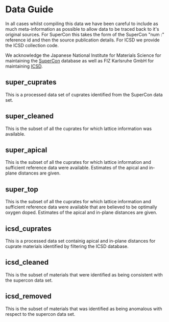 # Data Guide

In all cases whilst compiling this data we have been careful to include as much meta-information as possible to allow data to be traced back to it's original sources. For SuperCon this takes the form of the SuperCon "num :" reference id and then the source publication details. For ICSD we provide the ICSD collection code.

We acknowledge the Japanese National Institute for Materials Science for maintaining the [SuperCon](https://supercon.nims.go.jp/index_en.html) database as well as FIZ Karlsruhe GmbH for maintaining [ICSD](https://www.fiz-karlsruhe.de/en/produkte-und-dienstleistungen/inorganic-crystal-structure-database-icsd).

## super_cuprates

This is a processed data set of cuprates identified from the SuperCon data set.

## super_cleaned

This is the subset of all the cuprates for which lattice information was available.

## super_apical

This is the subset of all the cuprates for which lattice information and sufficient reference data were available. Estimates of the apical and in-plane distances are given.

## super_top

This is the subset of all the cuprates for which lattice information and sufficient reference data were available that are believed to be optimally oxygen doped. Estimates of the apical and in-plane distances are given.

## icsd_cuprates

This is a processed data set containig apical and in-plane distances for cuprate materials identified by filtering the ICSD database.

## icsd_cleaned

This is the subset of materials that were identified as being consistent with the supercon data set.

## icsd_removed

This is the subset of materials that was identified as being anomalous with respect to the supercon data set.

